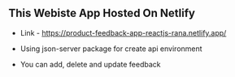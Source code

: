 ## This Webiste App Hosted On Netlify

- Link - https://product-feedback-app-reactjs-rana.netlify.app/

- Using json-server package for create api environment
- You can add, delete and update feedback
